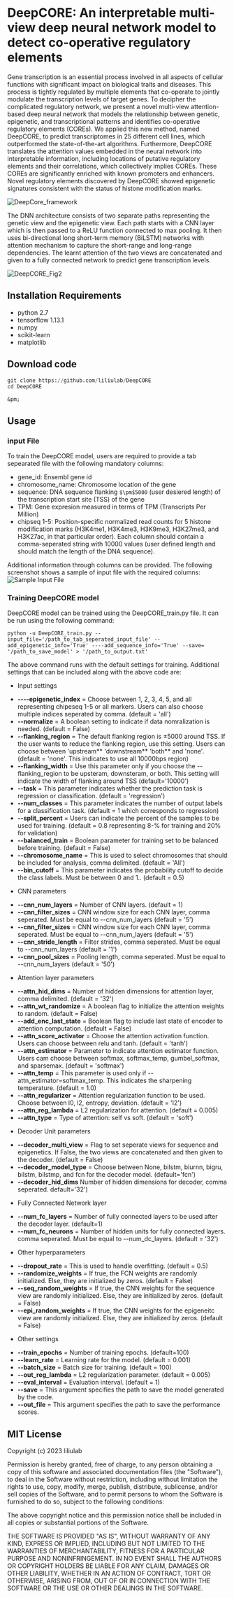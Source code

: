 # DeepCORE: An interpretable multi-view deep neural network model to detect co-operative regulatory elements
Gene transcription is an essential process involved in all aspects of cellular functions with significant impact on biological traits and diseases. This process is tightly regulated by multiple elements that co-operate to jointly modulate the transcription levels of target genes. To decipher the complicated regulatory network, we present a novel multi-view attention-based deep neural network that models the relationship between genetic, epigenetic, and transcriptional patterns and identifies co-operative regulatory elements (COREs). We applied this new method, named DeepCORE, to predict transcriptomes in 25 different cell lines, which outperformed the state-of-the-art algorithms. Furthermore, DeepCORE translates the attention values embedded in the neural network into interpretable information, including locations of putative regulatory elements and their correlations, which collectively implies COREs. These COREs are significantly enriched with known promoters and enhancers. Novel regulatory elements discovered by DeepCORE showed epigenetic signatures consistent with the status of histone modification marks. 

![DeepCore_framework](https://github.com/liliulab/DeepCORE/assets/49846287/11fae6f3-31de-4d39-8045-1c54b7587e08)


The DNN architecture consists of two separate paths representing the genetic view and the epigenetic view. Each path starts with a CNN layer which is then passed to a ReLU function connected to max pooling. It then uses bi-directional long short-term memory (BiLSTM) networks with attention mechanism to capture the short-range and long-range dependencies. The learnt attention of the two views are concatenated and given to a fully connected network to predict gene transcription levels.

![DeepCORE_Fig2](https://github.com/liliulab/DeepCORE/assets/49846287/2b9ab9eb-60b7-4c11-a291-6ca601d0f48a)

## Installation Requirements
- python 2.7
- tensorflow 1.13.1
- numpy
- scikit-learn
- matplotlib

## Download code
```python
git clone https://github.com/liliulab/DeepCORE
cd DeepCORE
```
`&pm;`

## Usage
### input File
To train the DeepCORE model, users are required to provide a tab sepearated file with the following mandatory columns:
- gene_id: Ensembl gene id 
- chromosome_name: Chromosome location of the gene
- sequence: DNA sequence flanking `$\pm$5000` (user desiered length) of the transcription start site (TSS) of the gene
- TPM: Gene expresion measured in terms of TPM (Transcripts Per Million)
- chipseq 1-5: Position-specific normalized read counts for 5 histone modification marks (H3K4me1, H3K4me3, H3K9me3, H3K27me3, and H3K27ac, in that particular order). Each column should contain a comma-seperated string with 10000 values (user defined length and should match the length of the DNA sequence).

Additional information through columns can be provided. The following screenshot shows a sample of input file with the required columns:
![Sample Input File](https://github.com/liliulab/DeepCORE/assets/18314073/a7507c87-d20c-49cc-bc1f-ed0cd5aaf247)


### Training DeepCORE model
DeepCORE model can be trained using the DeepCORE_train.py file. It can be run using the following command:

```
python -u DeepCORE_train.py --input_file='/path_to_tab_seperated_input_file' --add_epigenetic_info='True' ----add_sequence_info='True' --save= '/path_to_save_model' > '/path_to_output.txt'
```

The above command runs with the default settings for training. Additional settings that can be included along with the above code are:
- Input settings
* **----epigenetic_index** = Choose between 1, 2, 3, 4, 5, and all representing chipeseq 1-5 or all markers. Users can also choose multiple indices seperated by comma. (default = 'all')
* **--normalize** = A boolean setting to indicate if data nomralization is needed. (default = False)
* **--flanking_region** = The default flanking region is $\pm$5000 around TSS. If the user wants to reduce the flanking region, use this setting. Users can choose between 'upstream** 'downstream** 'both** and 'none'. (default = 'none'. This indicates to use all 10000bps region)
* **--flanking_width** = Use this parameter only if you choose the --flanking_region to be upsteram, downsteram, or both. This setting will indicate the width of flanking around TSS (default='10000')
* **--task** = This parameter indicates whether the prediction task is regression or classification. (default = 'regression')
* **--num_classes** = This parameter indicates the number of output labels for a classification task. (default = 1 which corresponds to regression)
* **--split_percent** = Users can indicate the percent of the samples to be used for training. (default = 0.8 representing 8-% for training and 20% for validation)
* **--balanced_train** = Boolean parameter for training set to be balanced before training. (default = False)
* **--chromosome_name** = This is used to select chromosomes that should be included for analysis, comma delimited. (default = 'All')
* **--bin_cutoff** = This parameter indicates the probability cutoff to decide the class labels. Must be between 0 and 1.. (default = 0.5)
 
- CNN parameters
* **--cnn_num_layers** = Number of CNN layers. (default = 1)
* **--cnn_filter_sizes** = CNN window size for each CNN layer, comma seperated. Must be equal to --cnn_num_layers (default = '5')
* **--cnn_filter_sizes** = CNN window size for each CNN layer, comma seperated. Must be equal to --cnn_num_layers (default = '5')
* **--cnn_stride_length** = Filter strides, comma seperated. Must be equal to --cnn_num_layers (default = '1')
* **--cnn_pool_sizes** = Pooling length, comma seperated. Must be equal to --cnn_num_layers (default = '50')

- Attention layer parameters
* **--attn_hid_dims** = Number of hidden dimensions for attention layer, comma delimited. (default = '32')
* **--attn_wt_randomize** = A boolean flag to initialize the attention weights to random. (default = False)
* **--add_enc_last_state** = Boolean flag to include last state of encoder to attention computation.  (default = False)
* **--attn_score_activator** = Choose the attention activation function. Users can choose between relu and tanh.  (default = 'tanh')
* **--attn_estimator** = Parameter to indicate attention estimator function. Users cam choose between softmax, softmax_temp, gumbel_softmax, and sparsemax. (default = 'softmax')
* **--attn_temp**  = This parameter is used only if --attn_estimator=softmax_temp. This indicates the sharpening temperature. (default = 1.0)
* **--attn_regularizer** =  Attention regularization function to be used. Choose between l0, l2, entropy, deviation. (default = 'l2')
* **--attn_reg_lambda** = L2 regularization for attention. (default = 0.005)
* **--attn_type** = Type of attention: self vs soft. (default = 'soft')

- Decoder Unit parameters
* **--decoder_multi_view** = Flag to set seperate views for sequence and epigenetics. If False, the two views are concatenated and then given to the decoder. (default = False)
* **--decoder_model_type** = Choose between None, bilstm, biurnn, bigru, bilstm, bilstmp, and fcn for the decoder model. (default='fcn')
* **--decoder_hid_dims** Number of hidden dimensions for decoder, comma seperated. default='32')

- Fully Connected Network layer
* **--num_fc_layers** = Number of fully connected layers to be used after the decoder layer. (default=1)
* **--num_fc_neurons** = Number of hidden units for fully connected layers. comma seperated. Must be equal to --num_dc_layers. (default = '32')

- Other hyperparameters
* **--dropout_rate** = This is used to handle overfitting. (default = 0.5)
* **--randomize_weights** = If true, the FCN weights are randomly initialized. Else, they are initialized by zeros. (default = False)
* **--seq_random_weights** = If true, the CNN weights for the sequence view are randomly initialized. Else, they are initialized by zeros. (default = False)
* **--epi_random_weights** = If true, the CNN weights for the epigeneitc view are randomly initialized. Else, they are initialized by zeros. (default = False)

- Other settings
* **--train_epochs** = Number of training epochs. (default=100)
* **--learn_rate** = Learning rate for the model. (default = 0.001)
* **--batch_size** = Batch size for training. (default = 100)
* **--out_reg_lambda** = L2 regularization parameter. (default = 0.005)
* **--eval_interval** = Evaluation interval. (default = 1)
* **--save** = This argument specifies the path to save the model generated by the code.
* **--out_file** = This argument specifies the path to save the performance scores.


## MIT License

Copyright (c) 2023 liliulab

Permission is hereby granted, free of charge, to any person obtaining a copy
of this software and associated documentation files (the "Software"), to deal
in the Software without restriction, including without limitation the rights
to use, copy, modify, merge, publish, distribute, sublicense, and/or sell
copies of the Software, and to permit persons to whom the Software is
furnished to do so, subject to the following conditions:

The above copyright notice and this permission notice shall be included in all
copies or substantial portions of the Software.

THE SOFTWARE IS PROVIDED "AS IS", WITHOUT WARRANTY OF ANY KIND, EXPRESS OR
IMPLIED, INCLUDING BUT NOT LIMITED TO THE WARRANTIES OF MERCHANTABILITY,
FITNESS FOR A PARTICULAR PURPOSE AND NONINFRINGEMENT. IN NO EVENT SHALL THE
AUTHORS OR COPYRIGHT HOLDERS BE LIABLE FOR ANY CLAIM, DAMAGES OR OTHER
LIABILITY, WHETHER IN AN ACTION OF CONTRACT, TORT OR OTHERWISE, ARISING FROM,
OUT OF OR IN CONNECTION WITH THE SOFTWARE OR THE USE OR OTHER DEALINGS IN THE
SOFTWARE.
